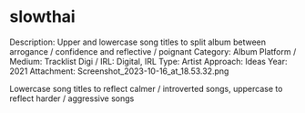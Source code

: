 # slowthai

Description: Upper and lowercase song titles to split album between arrogance / confidence and reflective / poignant
Category: Album
Platform / Medium: Tracklist
Digi / IRL: Digital, IRL
Type: Artist
Approach: Ideas
Year: 2021
Attachment: Screenshot_2023-10-16_at_18.53.32.png

Lowercase song titles to reflect calmer / introverted songs, uppercase to reflect harder / aggressive songs